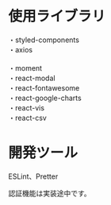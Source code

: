 # 使用ライブラリ
・styled-components<br/>
・axios<br/>  
・moment<br/>
・react-modal<br/>
・react-fontawesome<br/>
・react-google-charts<br/>
・react-vis<br/>
・react-csv<br/>

# 開発ツール 
ESLint、Pretter

認証機能は実装途中です。
